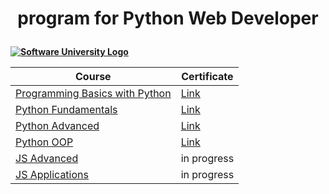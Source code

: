 <h1><p align="center"><b>program for Python Web Developer<p></h1>
  
<a href="https://softuni.bg/trainings/courses" rel="Courses"><img src="https://nakov.com/wp-content/uploads/2012/03/Software-University-logo-horizontal.png?sanitize=true" alt="Software University Logo"></a>

|**<b>Course**|**<b>Certificate**|
|---|---|
|<a href="https://softuni.bg/trainings/2666/programming-basics-with-python-january-2020/open" > Programming Basics with Python </a>   | <a href="https://softuni.bg/certificates/details/76801/11de81a2"> Link</a> |
|<a href="https://softuni.bg/trainings/2833/python-fundamentals-may-2020"> Python Fundamentals  </a>| <a href="https://softuni.bg/certificates/details/85587/8c5b530f"> Link</a> |
|<a href="https://softuni.bg/trainings/3013/python-advanced-september-2020"> Python Advanced  </a>| <a href="https://softuni.bg/certificates/details/90048/78eb2cc1"> Link</a> |
|<a href="https://softuni.bg/trainings/3014/python-oop-october-2020"> Python OOP  </a>| <a href="https://softuni.bg/certificates/details/94900/55068350"> Link</a> |
|<a href="https://softuni.bg/trainings/3217/js-advanced-january-2021"> JS Advanced  </a>| in progress |
|<a href="https://softuni.bg/trainings/3218/js-applications-february-2021"> JS Applications  </a>| in progress |

